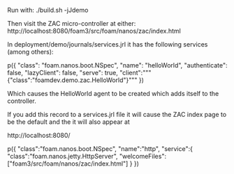 Run with:
./build.sh -jJdemo

Then visit the ZAC micro-controller at either:
http://localhost:8080/foam3/src/foam/nanos/zac/index.html

In deployment/demo/journals/services.jrl it has the following services (among others):

p({
  "class": "foam.nanos.boot.NSpec",
  "name": "helloWorld",
  "authenticate": false,
  "lazyClient": false,
  "serve": true,
  "client":"""{"class":"foamdev.demo.zac.HelloWorld"}"""
})

Which causes the HelloWorld agent to be created which adds itself to the controller.

If you add this record to a services.jrl file it will cause the ZAC index page
to be the default and the it will also appear at

http://localhost:8080/

p({
  "class":"foam.nanos.boot.NSpec",
  "name":"http",
  "service":{
    "class":"foam.nanos.jetty.HttpServer",
    "welcomeFiles":["foam3/src/foam/nanos/zac/index.html"]
  }
})
